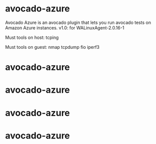 # avocado-azure
Avocado Azure is an avocado plugin that lets you run avocado tests on Amazon Azure instances.
v1.0: for WALinuxAgent-2.0.16-1

Must tools on host:
tcping

Must tools on guest:
nmap
tcpdump
fio
iperf3
# avocado-azure
# avocado-azure
# avocado-azure
# avocado-azure
